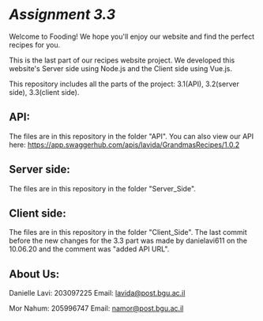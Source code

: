 # **_Assignment 3.3_**

Welcome to Fooding!
We hope you'll enjoy our website and find the perfect recipes for you.

This is the last part of our recipes website project.
We developed this website's Server side using Node.js and the Client side using Vue.js.

This repository includes all the parts of the project: 3.1(API), 3.2(server side), 3.3(client side).

## **API**:

The files are in this repository in the folder "API".
You can also view our API here:
https://app.swaggerhub.com/apis/lavida/GrandmasRecipes/1.0.2

## **Server side**:

The files are in this repository in the folder "Server_Side".

## **Client side**:

The files are in this repository in the folder "Client_Side".
The last commit before the new changes for the 3.3 part was made by danielavi611
on the 10.06.20 and the comment was "added API URL".

## About Us:

Danielle Lavi: 203097225 Email: lavida@post.bgu.ac.il

Mor Nahum: 205996747 Email: namor@post.bgu.ac.il
